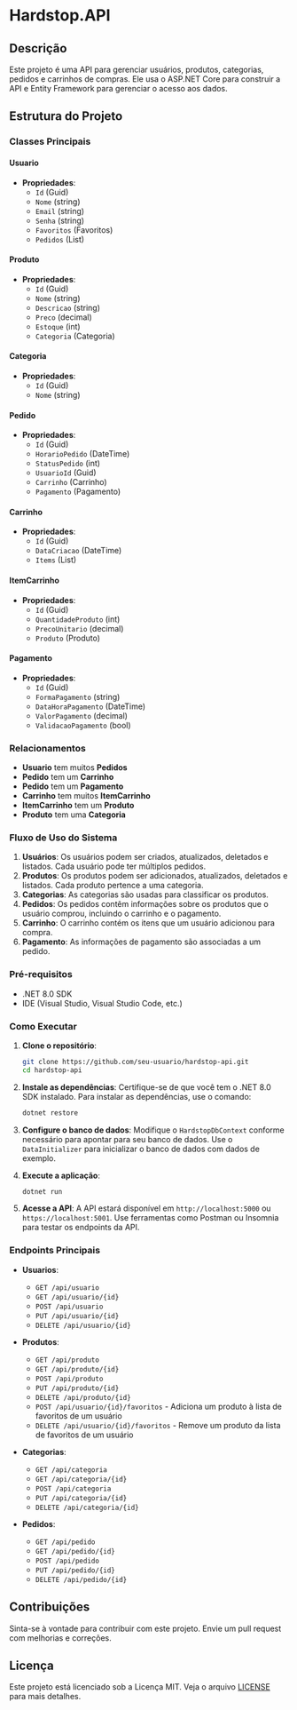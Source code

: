 # Hardstop.API

## Descrição
Este projeto é uma API para gerenciar usuários, produtos, categorias, pedidos e carrinhos de compras. Ele usa o ASP.NET Core para construir a API e Entity Framework para gerenciar o acesso aos dados.

## Estrutura do Projeto

### Classes Principais

#### Usuario
- **Propriedades**: 
  - `Id` (Guid)
  - `Nome` (string)
  - `Email` (string)
  - `Senha` (string)
  - `Favoritos` (Favoritos)
  - `Pedidos` (List<Pedido>)

#### Produto
- **Propriedades**:
  - `Id` (Guid)
  - `Nome` (string)
  - `Descricao` (string)
  - `Preco` (decimal)
  - `Estoque` (int)
  - `Categoria` (Categoria)

#### Categoria
- **Propriedades**:
  - `Id` (Guid)
  - `Nome` (string)

#### Pedido
- **Propriedades**:
  - `Id` (Guid)
  - `HorarioPedido` (DateTime)
  - `StatusPedido` (int)
  - `UsuarioId` (Guid)
  - `Carrinho` (Carrinho)
  - `Pagamento` (Pagamento)

#### Carrinho
- **Propriedades**:
  - `Id` (Guid)
  - `DataCriacao` (DateTime)
  - `Items` (List<ItemCarrinho>)

#### ItemCarrinho
- **Propriedades**:
  - `Id` (Guid)
  - `QuantidadeProduto` (int)
  - `PrecoUnitario` (decimal)
  - `Produto` (Produto)

#### Pagamento
- **Propriedades**:
  - `Id` (Guid)
  - `FormaPagamento` (string)
  - `DataHoraPagamento` (DateTime)
  - `ValorPagamento` (decimal)
  - `ValidacaoPagamento` (bool)

### Relacionamentos

- **Usuario** tem muitos **Pedidos**
- **Pedido** tem um **Carrinho**
- **Pedido** tem um **Pagamento**
- **Carrinho** tem muitos **ItemCarrinho**
- **ItemCarrinho** tem um **Produto**
- **Produto** tem uma **Categoria**

### Fluxo de Uso do Sistema

1. **Usuários**: Os usuários podem ser criados, atualizados, deletados e listados. Cada usuário pode ter múltiplos pedidos.
2. **Produtos**: Os produtos podem ser adicionados, atualizados, deletados e listados. Cada produto pertence a uma categoria.
3. **Categorias**: As categorias são usadas para classificar os produtos.
4. **Pedidos**: Os pedidos contêm informações sobre os produtos que o usuário comprou, incluindo o carrinho e o pagamento.
5. **Carrinho**: O carrinho contém os itens que um usuário adicionou para compra.
6. **Pagamento**: As informações de pagamento são associadas a um pedido.

### Pré-requisitos

- .NET 8.0 SDK
- IDE (Visual Studio, Visual Studio Code, etc.)

### Como Executar

1. **Clone o repositório**:
   ```sh
   git clone https://github.com/seu-usuario/hardstop-api.git
   cd hardstop-api
   ```

2. **Instale as dependências**:
   Certifique-se de que você tem o .NET 8.0 SDK instalado. Para instalar as dependências, use o comando:
   ```sh
   dotnet restore
   ```

3. **Configure o banco de dados**:
   Modifique o `HardstopDbContext` conforme necessário para apontar para seu banco de dados. Use o `DataInitializer` para inicializar o banco de dados com dados de exemplo.

4. **Execute a aplicação**:
   ```sh
   dotnet run
   ```

5. **Acesse a API**:
   A API estará disponível em `http://localhost:5000` ou `https://localhost:5001`. Use ferramentas como Postman ou Insomnia para testar os endpoints da API.

### Endpoints Principais

- **Usuarios**:
  - `GET /api/usuario`
  - `GET /api/usuario/{id}`
  - `POST /api/usuario`
  - `PUT /api/usuario/{id}`
  - `DELETE /api/usuario/{id}`

- **Produtos**:
  - `GET /api/produto`
  - `GET /api/produto/{id}`
  - `POST /api/produto`
  - `PUT /api/produto/{id}`
  - `DELETE /api/produto/{id}`
  - `POST /api/usuario/{id}/favoritos` - Adiciona um produto à lista de favoritos de um usuário
  - `DELETE /api/usuario/{id}/favoritos` - Remove um produto da lista de favoritos de um usuário

- **Categorias**:
  - `GET /api/categoria`
  - `GET /api/categoria/{id}`
  - `POST /api/categoria`
  - `PUT /api/categoria/{id}`
  - `DELETE /api/categoria/{id}`

- **Pedidos**:
  - `GET /api/pedido`
  - `GET /api/pedido/{id}`
  - `POST /api/pedido`
  - `PUT /api/pedido/{id}`
  - `DELETE /api/pedido/{id}`

## Contribuições

Sinta-se à vontade para contribuir com este projeto. Envie um pull request com melhorias e correções.

## Licença

Este projeto está licenciado sob a Licença MIT. Veja o arquivo [LICENSE](LICENSE.txt) para mais detalhes.
